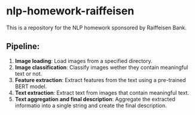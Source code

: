 # nlp-homework-raiffeisen

This is a repository for the NLP homework sponsored by Raiffeisen Bank.

## Pipeline:
1. **Image loading**: Load images from a specified directory.
2. **Image classification**: Classify images wether they contain meaningful text or not.
3. **Feature extraction**: Extract features from the text using a pre-trained BERT model.
4. **Text extraction**: Extract text from images that contain meaningful text.
5. **Text aggregation and final description**: Aggregate the extracted informatio into a single string and create the final description.
